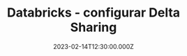 ---
authors:
- Antonio Saldivar
tags:
- Data
- Databricks
- Delta Sharing
- Python
- AWS
date: 2023-02-14T12:30:00.000Z
title: "Databricks - configurar Delta Sharing"
image: 
---